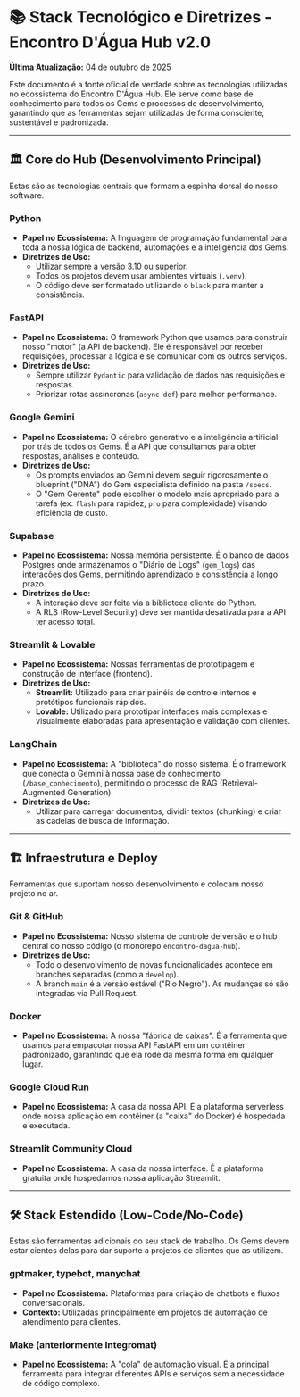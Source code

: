 # 📚 Stack Tecnológico e Diretrizes - Encontro D'Água Hub v2.0

**Última Atualização:** 04 de outubro de 2025

Este documento é a fonte oficial de verdade sobre as tecnologias utilizadas no ecossistema do Encontro D'Água Hub. Ele serve como base de conhecimento para todos os Gems e processos de desenvolvimento, garantindo que as ferramentas sejam utilizadas de forma consciente, sustentável e padronizada.

---

## 🏛️ Core do Hub (Desenvolvimento Principal)

Estas são as tecnologias centrais que formam a espinha dorsal do nosso software.

### Python
-   **Papel no Ecossistema:** A linguagem de programação fundamental para toda a nossa lógica de backend, automações e a inteligência dos Gems.
-   **Diretrizes de Uso:**
    -   Utilizar sempre a versão 3.10 ou superior.
    -   Todos os projetos devem usar ambientes virtuais (`.venv`).
    -   O código deve ser formatado utilizando o `black` para manter a consistência.

### FastAPI
-   **Papel no Ecossistema:** O framework Python que usamos para construir nosso "motor" (a API de backend). Ele é responsável por receber requisições, processar a lógica e se comunicar com os outros serviços.
-   **Diretrizes de Uso:**
    -   Sempre utilizar `Pydantic` para validação de dados nas requisições e respostas.
    -   Priorizar rotas assíncronas (`async def`) para melhor performance.

### Google Gemini
-   **Papel no Ecossistema:** O cérebro generativo e a inteligência artificial por trás de todos os Gems. É a API que consultamos para obter respostas, análises e conteúdo.
-   **Diretrizes de Uso:**
    -   Os prompts enviados ao Gemini devem seguir rigorosamente o blueprint ("DNA") do Gem especialista definido na pasta `/specs`.
    -   O "Gem Gerente" pode escolher o modelo mais apropriado para a tarefa (ex: `flash` para rapidez, `pro` para complexidade) visando eficiência de custo.

### Supabase
-   **Papel no Ecossistema:** Nossa memória persistente. É o banco de dados Postgres onde armazenamos o "Diário de Logs" (`gem_logs`) das interações dos Gems, permitindo aprendizado e consistência a longo prazo.
-   **Diretrizes de Uso:**
    -   A interação deve ser feita via a biblioteca cliente do Python.
    -   A RLS (Row-Level Security) deve ser mantida desativada para a API ter acesso total.

### Streamlit & Lovable
-   **Papel no Ecossistema:** Nossas ferramentas de prototipagem e construção de interface (frontend).
-   **Diretrizes de Uso:**
    -   **Streamlit:** Utilizado para criar painéis de controle internos e protótipos funcionais rápidos.
    -   **Lovable:** Utilizado para prototipar interfaces mais complexas e visualmente elaboradas para apresentação e validação com clientes.

### LangChain
-   **Papel no Ecossistema:** A "biblioteca" do nosso sistema. É o framework que conecta o Gemini à nossa base de conhecimento (`/base_conhecimento`), permitindo o processo de RAG (Retrieval-Augmented Generation).
-   **Diretrizes de Uso:**
    -   Utilizar para carregar documentos, dividir textos (chunking) e criar as cadeias de busca de informação.

---

## 🏗️ Infraestrutura e Deploy

Ferramentas que suportam nosso desenvolvimento e colocam nosso projeto no ar.

### Git & GitHub
-   **Papel no Ecossistema:** Nosso sistema de controle de versão e o hub central do nosso código (o monorepo `encontro-dagua-hub`).
-   **Diretrizes de Uso:**
    -   Todo o desenvolvimento de novas funcionalidades acontece em branches separadas (como a `develop`).
    -   A branch `main` é a versão estável ("Rio Negro"). As mudanças só são integradas via Pull Request.

### Docker
-   **Papel no Ecossistema:** A nossa "fábrica de caixas". É a ferramenta que usamos para empacotar nossa API FastAPI em um contêiner padronizado, garantindo que ela rode da mesma forma em qualquer lugar.

### Google Cloud Run
-   **Papel no Ecossistema:** A casa da nossa API. É a plataforma serverless onde nossa aplicação em contêiner (a "caixa" do Docker) é hospedada e executada.

### Streamlit Community Cloud
-   **Papel no Ecossistema:** A casa da nossa interface. É a plataforma gratuita onde hospedamos nossa aplicação Streamlit.

---

## 🛠️ Stack Estendido (Low-Code/No-Code)

Estas são ferramentas adicionais do seu stack de trabalho. Os Gems devem estar cientes delas para dar suporte a projetos de clientes que as utilizem.

### gptmaker, typebot, manychat
-   **Papel no Ecossistema:** Plataformas para criação de chatbots e fluxos conversacionais.
-   **Contexto:** Utilizadas principalmente em projetos de automação de atendimento para clientes.

### Make (anteriormente Integromat)
-   **Papel no Ecossistema:** A "cola" de automação visual. É a principal ferramenta para integrar diferentes APIs e serviços sem a necessidade de código complexo.
